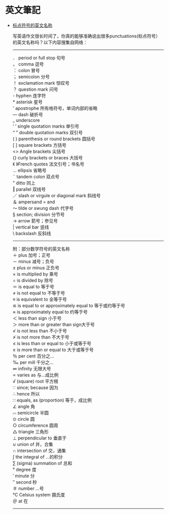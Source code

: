 # 英文筆記

- [标点符号的英文名称](https://www.douban.com/group/topic/12629181/)

    写英语作文很长时间了，你真的能够准确说出很多punctuations(标点符号）的英文名称吗？以下内容搜集自网络：  

    ---
    
    ． period or full stop 句号  
    ， comma 逗号  
    ： colon 冒号  
    ； semicolon 分号  
    ！ exclamation mark 惊叹号  
    ？ question mark 问号  
    \- hyphen 连字符  
    \* asterisk 星号  
    ' apostrophe 所有格符号，单词内部的省略  
    — dash 破折号  
    _ underscore  
    ‘ ’ single quotation marks 单引号  
    “ ” double quotation marks 双引号  
    ( ) parenthesis or round brackets 圆括号  
    \[ \] square brackets 方括号  
    <\> Angle brackets 尖括号  
    {} curly brackets or braces 大括号  
    《 》French quotes 法文引号；书名号  
    ... ellipsis 省略号  
    ¨ tandem colon 双点号  
    " ditto 同上  
    ‖ parallel 双线号  
    ／ slash or virgule or diagonal mark 斜线号  
    ＆ ampersand = and  
    ～ tilde or swung dash 代字号  
    § section; division 分节号  
    → arrow 箭号；参见号  
    | vertical bar 竖线  
    \ backslash 反斜线  
    
    ---
    
    附：部分数学符号的英文名称  
    ＋ plus 加号；正号  
    － minus 减号；负号  
    ± plus or minus 正负号  
    × is multiplied by 乘号  
    ÷ is divided by 除号  
    ＝ is equal to 等于号  
    ≠ is not equal to 不等于号  
    ≡ is equivalent to 全等于号  
    ≌ is equal to or approximately equal to 等于或约等于号  
    ≈ is approximately equal to 约等于号  
    ＜ less than sign 小于号  
    ＞ more than or greater than sign大于号  
    ≮ is not less than 不小于号  
    ≯ is not more than 不大于号  
    ≤ is less than or equal to 小于或等于号  
    ≥ is more than or equal to 大于或等于号  
    ％ per cent 百分之…  
    ‰ per mill 千分之…  
    ∞ infinity 无限大号  
    ∝ varies as 与…成比例  
    √ (square) root 平方根  
    ∵ since; because 因为  
    ∴ hence 所以  
    ∷ equals, as (proportion) 等于，成比例  
    ∠ angle 角  
    ⌒ semicircle 半圆  
    ⊙ circle 圆  
    ○ circumference 圆周  
    △ triangle 三角形  
    ⊥ perpendicular to 垂直于  
    ∪ union of 并，合集  
    ∩ intersection of 交，通集  
    ∫ the integral of …的积分  
    ∑ (sigma) summation of 总和  
    ° degree 度  
    ′ minute 分  
    ″ second 秒  
    ＃ number …号  
    ℃ Celsius system 摄氏度  
    ＠ at 在
    
    ---
    

